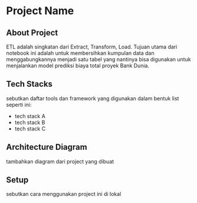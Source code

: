 # Project Name

## About Project
ETL adalah singkatan dari Extract, Transform, Load. Tujuan utama dari notebook ini adalah untuk membersihkan kumpulan data dan menggabungkannya menjadi satu tabel yang nantinya bisa digunakan untuk menjalankan model prediksi biaya total proyek Bank Dunia.

## Tech Stacks
sebutkan daftar tools dan framework yang digunakan dalam bentuk list seperti ini:
- tech stack A
- tech stack B
- tech stack C

## Architecture Diagram
tambahkan diagram dari project yang dibuat

## Setup 
sebutkan cara menggunakan project ini di lokal
